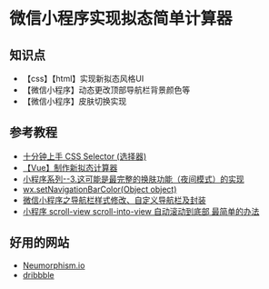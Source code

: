 # 微信小程序实现拟态简单计算器
## 知识点
- 【css】【html】实现新拟态风格UI
- 【微信小程序】动态更改顶部导航栏背景颜色等
- 【微信小程序】皮肤切换实现
## 参考教程
- [十分钟上手 CSS Selector (选择器)](https://www.bilibili.com/video/BV1et411K7RU)
- [【Vue】制作新拟态计算器](https://www.bilibili.com/video/BV1Ag4y1q7sU)
- [小程序系列--3.这可能是最完整的换肤功能（夜间模式）的实现](https://blog.csdn.net/liweibo348/article/details/82827234)
- [wx.setNavigationBarColor(Object object)](https://developers.weixin.qq.com/miniprogram/dev/api/ui/navigation-bar/wx.setNavigationBarColor.html)
- [微信小程序之导航栏样式修改、自定义导航栏及封装](https://blog.csdn.net/weixin_43627096/article/details/101533946)
- [小程序 scroll-view scroll-into-view 自动滚动到底部 最简单的办法](http://www.mubrand.com/?post=42)

## 好用的网站
- [Neumorphism.io](https://neumorphism.io/)
- [dribbble](https://dribbble.com/)
